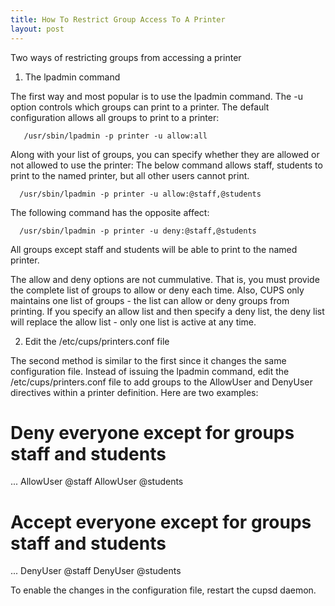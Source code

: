 ```yaml
---
title: How To Restrict Group Access To A Printer
layout: post
---
```


Two ways of restricting groups from accessing a printer1. The lpadmin commandThe first way and most popular is to use the lpadmin command. The -u option controls which groups can print to a printer. The default configuration allows all groups to print to a printer:
       /usr/sbin/lpadmin -p printer -u allow:all Along with your list of groups, you can specify whether they are allowed or not allowed to use the printer: The below command allows staff, students to print to the named printer, but all other users cannot print.
      /usr/sbin/lpadmin -p printer -u allow:@staff,@students The following command has the opposite affect:
      /usr/sbin/lpadmin -p printer -u deny:@staff,@students All groups except staff and students will be able to print to the named printer.The allow and deny options are not cummulative. That is, you must provide the complete list of groups to allow or deny each time. Also, CUPS only maintains one list of groups - the list can allow or deny groups from printing. If you specify an allow list and then specify a deny list, the deny list will replace the allow list - only one list is active at any time.
 2. Edit the /etc/cups/printers.conf file  The second method is similar to the first since it changes the same configuration file. Instead of issuing the lpadmin command, edit the /etc/cups/printers.conf file to add groups to the AllowUser and DenyUser directives within a printer definition. Here are two examples: 

 # Deny everyone except for groups staff and students
 <Printer my_printer>
 ...
 AllowUser @staff
 AllowUser @students
 </Printer>
 
 # Accept everyone except for groups staff and students
 <Printer my_printer>
 ...
 DenyUser  @staff
 DenyUser  @students
 </Printer>
  To enable the changes in the configuration file, restart the cupsd daemon.
